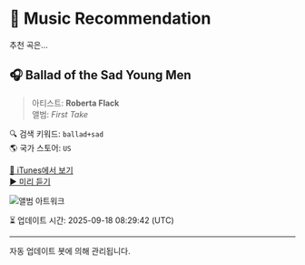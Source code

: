 
# 🎵 Music Recommendation

추천 곡은...

## 🎧 Ballad of the Sad Young Men  
> 아티스트: **Roberta Flack**  
> 앨범: _First Take_  

🔍 검색 키워드: `ballad+sad`  
🌎 국가 스토어: `US`

[🔗 iTunes에서 보기](https://music.apple.com/us/album/ballad-of-the-sad-young-men/935122?i=935118&uo=4)  
[▶️ 미리 듣기](https://audio-ssl.itunes.apple.com/itunes-assets/Music/25/e5/c7/mzm.iojjdped.aac.p.m4a)

![앨범 아트워크](https://is1-ssl.mzstatic.com/image/thumb/Features/27/8c/33/dj.gucmabfz.jpg/100x100bb.jpg)

⏳ 업데이트 시간: 2025-09-18 08:29:42 (UTC)

---
자동 업데이트 봇에 의해 관리됩니다.
